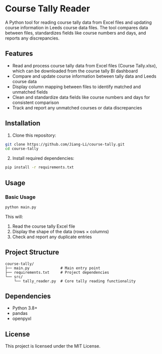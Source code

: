 # Course Tally Reader

A Python tool for reading course tally data from Excel files and updating course information in Leeds course data files. The tool compares data between files, standardizes fields like course numbers and days, and reports any discrepancies.

## Features
- Read and process course tally data from Excel files (Course Tally.xlsx), which can be downloaded from the course tally BI dashboard
- Compare and update course information between tally data and Leeds course data
- Display column mapping between files to identify matched and unmatched fields
- Clean and standardize data fields like course numbers and days for consistent comparison
- Track and report any unmatched courses or data discrepancies

## Installation

1. Clone this repository:
```bash
git clone https://github.com/Jiang-Li/course-tally.git
cd course-tally
```

2. Install required dependencies:
```bash
pip install -r requirements.txt
```

## Usage

### Basic Usage

```python
python main.py
```

This will:
1. Read the course tally Excel file
2. Display the shape of the data (rows × columns)
3. Check and report any duplicate entries

## Project Structure

```
course-tally/
├── main.py              # Main entry point
├── requirements.txt     # Project dependencies
└── src/
    └── tally_reader.py  # Core tally reading functionality
```

## Dependencies

- Python 3.8+
- pandas
- openpyxl

## License

This project is licensed under the MIT License. 